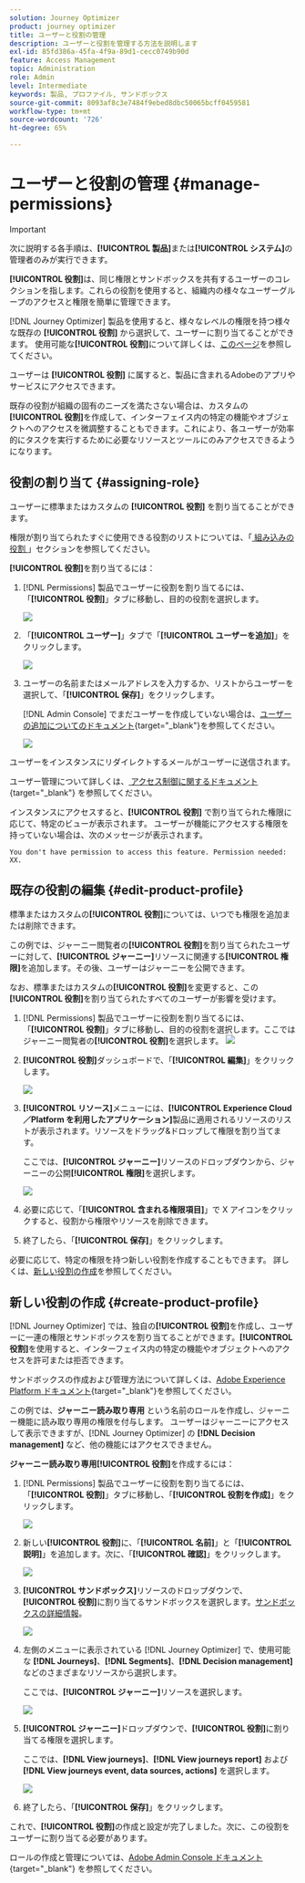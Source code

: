 ```yaml
---
solution: Journey Optimizer
product: journey optimizer
title: ユーザーと役割の管理
description: ユーザーと役割を管理する方法を説明します
exl-id: 85fd386a-45fa-4f9a-89d1-cecc0749b90d
feature: Access Management
topic: Administration
role: Admin
level: Intermediate
keywords: 製品, プロファイル, サンドボックス
source-git-commit: 8093af8c3e7484f9ebed8dbc50065bcff0459581
workflow-type: tm+mt
source-wordcount: '726'
ht-degree: 65%

---
```


# ユーザーと役割の管理 {#manage-permissions}

>[!IMPORTANT]
>
> 次に説明する各手順は、**[!UICONTROL 製品]**&#x200B;または&#x200B;**[!UICONTROL システム]**&#x200B;の管理者のみが実行できます。

**[!UICONTROL 役割]**&#x200B;は、同じ権限とサンドボックスを共有するユーザーのコレクションを指します。これらの役割を使用すると、組織内の様々なユーザーグループのアクセスと権限を簡単に管理できます。

[!DNL Journey Optimizer] 製品を使用すると、様々なレベルの権限を持つ様々な既存の **[!UICONTROL 役割]** から選択して、ユーザーに割り当てることができます。 使用可能な&#x200B;**[!UICONTROL 役割]**&#x200B;について詳しくは、[このページ](ootb-product-profiles.md)を参照してください。

ユーザーは **[!UICONTROL 役割]** に属すると、製品に含まれるAdobeのアプリやサービスにアクセスできます。

既存の役割が組織の固有のニーズを満たさない場合は、カスタムの&#x200B;**[!UICONTROL 役割]**&#x200B;を作成して、インターフェイス内の特定の機能やオブジェクトへのアクセスを微調整することもできます。これにより、各ユーザーが効率的にタスクを実行するために必要なリソースとツールにのみアクセスできるようになります。

## 役割の割り当て {#assigning-role}

ユーザーに標準またはカスタムの **[!UICONTROL 役割]** を割り当てることができます。

権限が割り当てられたすぐに使用できる役割のリストについては、「[ 組み込みの役割 ](ootb-product-profiles.md)」セクションを参照してください。

**[!UICONTROL 役割]**&#x200B;を割り当てるには：

1. [!DNL Permissions] 製品でユーザーに役割を割り当てるには、「**[!UICONTROL 役割]**」タブに移動し、目的の役割を選択します。

   ![](assets/do-not-localize/access_control_2.png)

1. 「**[!UICONTROL ユーザー]**」タブで「**[!UICONTROL ユーザーを追加]**」をクリックします。

   ![](assets/do-not-localize/access_control_3.png)

1. ユーザーの名前またはメールアドレスを入力するか、リストからユーザーを選択して、「**[!UICONTROL 保存]**」をクリックします。

   [!DNL Admin Console] でまだユーザーを作成していない場合は、[ユーザーの追加についてのドキュメント](https://experienceleague.adobe.com/docs/experience-platform/access-control/ui/users.html?lang=ja){target="_blank"}を参照してください。

   ![](assets/do-not-localize/access_control_4.png)

ユーザーをインスタンスにリダイレクトするメールがユーザーに送信されます。

ユーザー管理について詳しくは、[ アクセス制御に関するドキュメント ](https://experienceleague.adobe.com/docs/experience-platform/access-control/home.html?lang=ja){target="_blank"} を参照してください。

インスタンスにアクセスすると、**[!UICONTROL 役割]** で割り当てられた権限に応じて、特定のビューが表示されます。 ユーザーが機能にアクセスする権限を持っていない場合は、次のメッセージが表示されます。

`You don't have permission to access this feature. Permission needed: XX.`

## 既存の役割の編集 {#edit-product-profile}

標準またはカスタムの&#x200B;**[!UICONTROL 役割]**&#x200B;については、いつでも権限を追加または削除できます。

この例では、ジャーニー閲覧者の&#x200B;**[!UICONTROL 役割]**&#x200B;を割り当てられたユーザーに対して、**[!UICONTROL ジャーニー]**&#x200B;リソースに関連する&#x200B;**[!UICONTROL 権限]**&#x200B;を追加します。その後、ユーザーはジャーニーを公開できます。

なお、標準またはカスタムの&#x200B;**[!UICONTROL 役割]**&#x200B;を変更すると、この&#x200B;**[!UICONTROL 役割]**&#x200B;を割り当てられたすべてのユーザーが影響を受けます。

1. [!DNL Permissions] 製品でユーザーに役割を割り当てるには、「**[!UICONTROL 役割]**」タブに移動し、目的の役割を選択します。ここではジャーニー閲覧者の&#x200B;**[!UICONTROL 役割]**&#x200B;を選択します。
   ![](assets/do-not-localize/access_control_5.png)

1. **[!UICONTROL 役割]**&#x200B;ダッシュボードで、「**[!UICONTROL 編集]**」をクリックします。

   ![](assets/do-not-localize/access_control_6.png)

1. **[!UICONTROL リソース]**&#x200B;メニューには、**[!UICONTROL Experience Cloud／Platform を利用したアプリケーション]**&#x200B;製品に適用されるリソースのリストが表示されます。リソースをドラッグ&amp;ドロップして権限を割り当てます。

   ここでは、**[!UICONTROL ジャーニー]**&#x200B;リソースのドロップダウンから、ジャーニーの公開&#x200B;**[!UICONTROL 権限]**&#x200B;を選択します。

   ![](assets/do-not-localize/access_control_14.png)

1. 必要に応じて、「**[!UICONTROL 含まれる権限項目]**」で X アイコンをクリックすると、役割から権限やリソースを削除できます。

1. 終了したら、「**[!UICONTROL 保存]**」をクリックします。

必要に応じて、特定の権限を持つ新しい役割を作成することもできます。 詳しくは、[新しい役割の作成](#create-product-profile)を参照してください。

## 新しい役割の作成 {#create-product-profile}

[!DNL Journey Optimizer] では、独自の&#x200B;**[!UICONTROL 役割]**&#x200B;を作成し、ユーザーに一連の権限とサンドボックスを割り当てることができます。**[!UICONTROL 役割]**&#x200B;を使用すると、インターフェイス内の特定の機能やオブジェクトへのアクセスを許可または拒否できます。

サンドボックスの作成および管理方法について詳しくは、[Adobe Experience Platform ドキュメント](https://experienceleague.adobe.com/docs/experience-platform/sandbox/ui/user-guide.html?lang=ja){target="_blank"}を参照してください。

この例では、**ジャーニー読み取り専用** という名前のロールを作成し、ジャーニー機能に読み取り専用の権限を付与します。 ユーザーはジャーニーにアクセスして表示できますが、[!DNL Journey Optimizer] の **[!DNL Decision management]** など、他の機能にはアクセスできません。

**ジャーニー読み取り専用**&#x200B;**[!UICONTROL 役割]**&#x200B;を作成するには：

1. [!DNL Permissions] 製品でユーザーに役割を割り当てるには、「**[!UICONTROL 役割]**」タブに移動し、「**[!UICONTROL 役割を作成]**」をクリックします。

   ![](assets/do-not-localize/access_control_9.png)

1. 新しい&#x200B;**[!UICONTROL 役割]**&#x200B;に、「**[!UICONTROL 名前]**」と「**[!UICONTROL 説明]**」を追加します。次に、「**[!UICONTROL 確認]**」をクリックします。

   ![](assets/do-not-localize/access_control_10.png)

1. **[!UICONTROL サンドボックス]**&#x200B;リソースのドロップダウンで、**[!UICONTROL 役割]**&#x200B;に割り当てるサンドボックスを選択します。[サンドボックスの詳細情報](sandboxes.md)。

   ![](assets/do-not-localize/access_control_13.png)

1. 左側のメニューに表示されている [!DNL Journey Optimizer] で、使用可能な **[!DNL Journeys]**、**[!DNL Segments]**、**[!DNL Decision management]** などのさまざまなリソースから選択します。

   ここでは、**[!UICONTROL ジャーニー]**&#x200B;リソースを選択します。

   ![](assets/do-not-localize/access_control_11.png)

1. **[!UICONTROL ジャーニー]**&#x200B;ドロップダウンで、**[!UICONTROL 役割]**&#x200B;に割り当てる権限を選択します。

   ここでは、**[!DNL View journeys]**、**[!DNL View journeys report]** および **[!DNL View journeys event, data sources, actions]** を選択します。

   ![](assets/do-not-localize/access_control_12.png)

1. 終了したら、「**[!UICONTROL 保存]**」をクリックします。

これで、**[!UICONTROL 役割]**&#x200B;の作成と設定が完了しました。次に、この役割をユーザーに割り当てる必要があります。

ロールの作成と管理については、[Adobe Admin Console ドキュメント ](https://experienceleague.adobe.com/docs/experience-platform/access-control/abac/permissions-ui/roles.html?lang=ja){target="_blank"} を参照してください。
